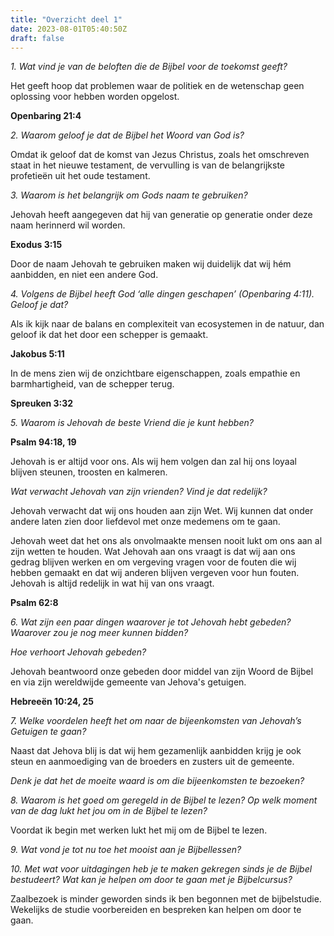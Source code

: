 ```yaml
---
title: "Overzicht deel 1"
date: 2023-08-01T05:40:50Z
draft: false
---
```


_1. Wat vind je van de beloften die de Bijbel voor de toekomst geeft?_

Het geeft hoop dat problemen waar de politiek en de wetenschap geen oplossing voor hebben worden opgelost.

**Openbaring 21:4**

_2. Waarom geloof je dat de Bijbel het Woord van God is?_

Omdat ik geloof dat de komst van Jezus Christus, zoals het omschreven staat in het nieuwe testament, de vervulling
is van de belangrijkste profetieën uit het oude testament.

_3. Waarom is het belangrijk om Gods naam te gebruiken?_

Jehovah heeft aangegeven dat hij van generatie op generatie onder deze naam herinnerd wil worden.

**Exodus 3:15**

Door de naam Jehovah te gebruiken maken wij duidelijk dat wij hém aanbidden, en niet een andere God.

_4. Volgens de Bijbel heeft God ‘alle dingen geschapen’ (Openbaring 4:11). Geloof je dat?_

Als ik kijk naar de balans en complexiteit van ecosystemen in de natuur, dan geloof ik dat het door een
schepper is gemaakt.

**Jakobus 5:11**

In de mens zien wij de onzichtbare eigenschappen, zoals empathie en barmhartigheid, van de schepper terug.

**Spreuken 3:32**

_5. Waarom is Jehovah de beste Vriend die je kunt hebben?_

**Psalm 94:18, 19**

Jehovah is er altijd voor ons. Als wij hem volgen dan zal hij ons loyaal blijven steunen, troosten en kalmeren.

_Wat verwacht Jehovah van zijn vrienden? Vind je dat redelijk?_

Jehovah verwacht dat wij ons houden aan zijn Wet. Wij kunnen dat onder andere laten zien door liefdevol met onze
medemens om te gaan.

Jehovah weet dat het ons als onvolmaakte mensen nooit lukt om ons aan al zijn wetten te houden. Wat Jehovah aan ons vraagt is dat wij aan ons gedrag blijven werken en om vergeving vragen voor de fouten die wij hebben gemaakt en dat wij anderen blijven vergeven voor hun fouten. Jehovah is altijd redelijk in wat hij van ons vraagt.

**Psalm 62:8**

_6. Wat zijn een paar dingen waarover je tot Jehovah hebt gebeden? Waarover zou je nog meer kunnen bidden?_

_Hoe verhoort Jehovah gebeden?_

Jehovah beantwoord onze gebeden door middel van zijn Woord de Bijbel en via zijn wereldwijde gemeente van
Jehova's getuigen.

**Hebreeën 10:24, 25**

_7. Welke voordelen heeft het om naar de bijeenkomsten van Jehovah’s Getuigen te gaan?_

Naast dat Jehova blij is dat wij hem gezamenlijk aanbidden krijg je ook steun en aanmoediging van de broeders
en zusters uit de gemeente.

_Denk je dat het de moeite waard is om die bijeenkomsten te bezoeken?_

_8. Waarom is het goed om geregeld in de Bijbel te lezen? Op welk moment van de dag lukt het jou om in de Bijbel te lezen?_

Voordat ik begin met werken lukt het mij om de Bijbel te lezen.

_9. Wat vond je tot nu toe het mooist aan je Bijbellessen?_

_10. Met wat voor uitdagingen heb je te maken gekregen sinds je de Bijbel bestudeert? Wat kan je helpen om door te gaan met je Bijbelcursus?_

Zaalbezoek is minder geworden sinds ik ben begonnen met de bijbelstudie. Wekelijks de studie voorbereiden en bespreken kan helpen om door te gaan.
